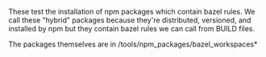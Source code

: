 These test the installation of npm packages which contain bazel rules.
We call these "hybrid" packages because they're distributed, versioned, and installed by npm
but they contain bazel rules we can call from BUILD files.

The packages themselves are in /tools/npm_packages/bazel_workspaces*
